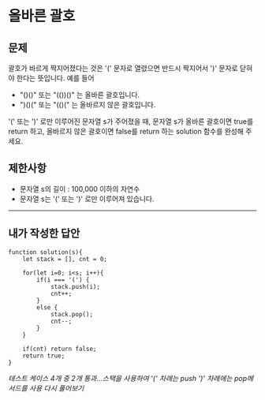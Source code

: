 # 올바른 괄호

## 문제

괄호가 바르게 짝지어졌다는 것은 '(' 문자로 열렸으면 반드시 짝지어서 ')' 문자로 닫혀야 한다는 뜻입니다. 예를 들어

 - "()()" 또는 "(())()" 는 올바른 괄호입니다.
 - ")()(" 또는 "(()(" 는 올바르지 않은 괄호입니다.

'(' 또는 ')' 로만 이루어진 문자열 s가 주어졌을 때, 문자열 s가 올바른 괄호이면 true를 return 하고, 올바르지 않은 괄호이면 false를 return 하는 solution 함수를 완성해 주세요.

## 제한사항
 - 문자열 s의 길이 : 100,000 이하의 자연수
 - 문자열 s는 '(' 또는 ')' 로만 이루어져 있습니다.
 
---


## 내가 작성한 답안

```
function solution(s){
    let stack = [], cnt = 0;

    for(let i=0; i<s; i++){
        if(i === '(') {
            stack.push(i);
            cnt++;
        }
        else {
            stack.pop();
            cnt--;
        }
    }

    if(cnt) return false;
    return true;
}
```

_테스트 케이스 4개 중 2개 통과...스택을 사용하여 '(' 차례는 push ')' 차례에는 pop메서드를 사용 다시 풀어보기_
